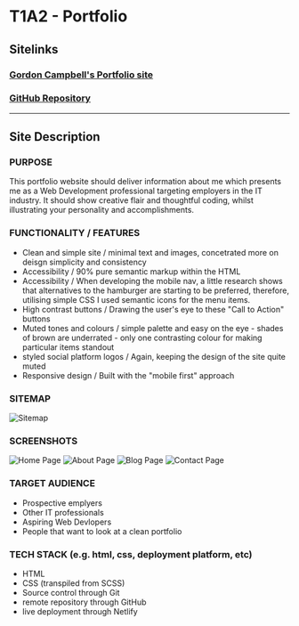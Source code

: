 # **T1A2 - Portfolio**


## **Sitelinks**
### [Gordon Campbell's Portfolio site](https://boring-kepler-c32500.netlify.app/)
### [GitHub Repository](https://github.com/mintyjones/Portfolio_site)

---

## **Site Description**

### **PURPOSE**
This portfolio website should deliver information about me which presents me as a Web Development professional targeting employers in the IT industry. It should show creative flair and thoughtful coding, whilst illustrating your personality and accomplishments.

### **FUNCTIONALITY / FEATURES**
- Clean and simple site / minimal text and images, concetrated more on deisgn simplicity and consistency
- Accessibility / 90% pure semantic markup within the HTML
- Accessibility / When developing the mobile nav, a little research shows that alternatives to the hamburger are starting to be preferred, therefore, utilising simple CSS I used semantic icons for the menu items.
- High contrast buttons / Drawing the user's eye to these "Call to Action" buttons
- Muted tones and colours / simple palette and easy on the eye - shades of brown are underrated - only one contrasting colour for making particular items standout
- styled social platform logos / Again, keeping the design of the site quite muted
- Responsive design / Built with the "mobile first" approach

### **SITEMAP**
![Sitemap](image.jpg)

### **SCREENSHOTS**
![Home Page](image.jpg)
![About Page](image.jpg)
![Blog Page](image.jpg)
![Contact Page](image.jpg)

### **TARGET AUDIENCE**
- Prospective emplyers
- Other IT professionals
- Aspiring Web Devlopers
- People that want to look at a clean portfolio

### **TECH STACK** (e.g. html, css, deployment platform, etc)
- HTML
- CSS (transpiled from SCSS)
- Source control through Git
- remote repository through GitHub
- live deployment through Netlify